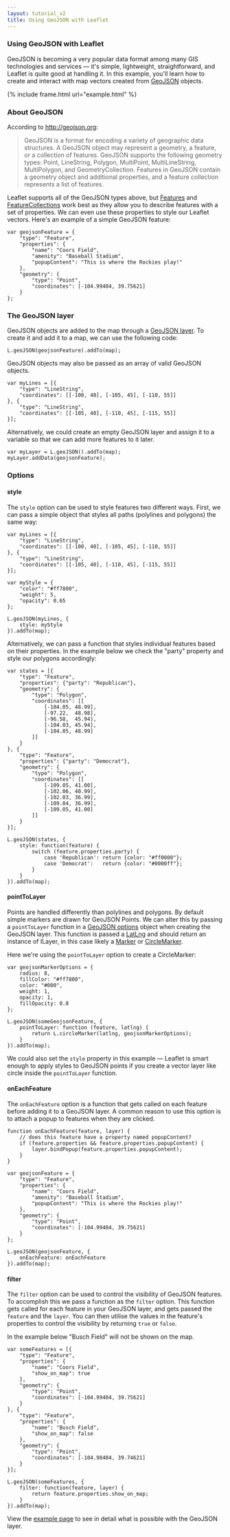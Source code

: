 ```yaml
---
layout: tutorial_v2
title: Using GeoJSON with Leaflet
---
```


<h3>Using GeoJSON with Leaflet</h3>

<p>GeoJSON is becoming a very popular data format among many GIS technologies and services — it's simple, lightweight, straightforward, and Leaflet is quite good at handling it. In this example, you'll learn how to create and interact with map vectors created from <a href="http://geojson.org/">GeoJSON</a> objects.</p>

{% include frame.html url="example.html" %}

<h3>About GeoJSON</h3>

<p>According to <a href="http://geojson.org">http://geojson.org</a>:</p>

<blockquote>GeoJSON is a format for encoding a variety of geographic data structures. A GeoJSON object may represent a geometry, a feature, or a collection of features. GeoJSON supports the following geometry types: Point, LineString, Polygon, MultiPoint, MultiLineString, MultiPolygon, and GeometryCollection. Features in GeoJSON contain a geometry object and additional properties, and a feature collection represents a list of features.</blockquote>

<p>Leaflet supports all of the GeoJSON types above, but <a href="http://geojson.org/geojson-spec.html#feature-objects">Features</a> and <a href="http://geojson.org/geojson-spec.html#feature-collection-objects">FeatureCollections</a> work best as they allow you to describe features with a set of properties. We can even use these properties to style our Leaflet vectors. Here's an example of a simple GeoJSON feature:</p>

<pre><code>var geojsonFeature = {
	"type": "Feature",
	"properties": {
		"name": "Coors Field",
		"amenity": "Baseball Stadium",
		"popupContent": "This is where the Rockies play!"
	},
	"geometry": {
		"type": "Point",
		"coordinates": [-104.99404, 39.75621]
	}
};
</code></pre>

<h3>The GeoJSON layer</h3>

<p>GeoJSON objects are added to the map through a <a href="/reference.html#geojson">GeoJSON layer</a>. To create it and add it to a map, we can use the following code:</p>

<pre><code>L.geoJSON(geojsonFeature).addTo(map);</code></pre>

<p>GeoJSON objects may also be passed as an array of valid GeoJSON objects.</p>

<pre><code>var myLines = [{
	"type": "LineString",
	"coordinates": [[-100, 40], [-105, 45], [-110, 55]]
}, {
	"type": "LineString",
	"coordinates": [[-105, 40], [-110, 45], [-115, 55]]
}];
</code></pre>

<p>Alternatively, we could create an empty GeoJSON layer and assign it to a variable so that we can add more features to it later.</p>

<pre><code>var myLayer = L.geoJSON().addTo(map);
myLayer.addData(geojsonFeature);
</code></pre>

<h3>Options</h3>

<h4>style</h4>

<p>The <code>style</code> option can be used to style features two different ways. First, we can pass a simple object that styles all paths (polylines and polygons) the same way:</p>

<pre><code>var myLines = [{
	"type": "LineString",
	"coordinates": [[-100, 40], [-105, 45], [-110, 55]]
}, {
	"type": "LineString",
	"coordinates": [[-105, 40], [-110, 45], [-115, 55]]
}];

var myStyle = {
	"color": "#ff7800",
	"weight": 5,
	"opacity": 0.65
};

L.geoJSON(myLines, {
	style: myStyle
}).addTo(map);</code></pre>

<p>Alternatively, we can pass a function that styles individual features based on their properties. In the example below we check the "party" property and style our polygons accordingly:</p>

<pre><code>var states = [{
	"type": "Feature",
	"properties": {"party": "Republican"},
	"geometry": {
		"type": "Polygon",
		"coordinates": [[
			[-104.05, 48.99],
			[-97.22,  48.98],
			[-96.58,  45.94],
			[-104.03, 45.94],
			[-104.05, 48.99]
		]]
	}
}, {
	"type": "Feature",
	"properties": {"party": "Democrat"},
	"geometry": {
		"type": "Polygon",
		"coordinates": [[
			[-109.05, 41.00],
			[-102.06, 40.99],
			[-102.03, 36.99],
			[-109.04, 36.99],
			[-109.05, 41.00]
		]]
	}
}];

L.geoJSON(states, {
	style: function(feature) {
		switch (feature.properties.party) {
			case 'Republican': return {color: "#ff0000"};
			case 'Democrat':   return {color: "#0000ff"};
		}
	}
}).addTo(map);</code></pre>

<h4>pointToLayer</h4>

<p>Points are handled differently than polylines and polygons. By default simple markers are drawn for GeoJSON Points. We can alter this by passing a <code>pointToLayer</code> function in a <a href="/reference.html#geojson">GeoJSON options</a> object when creating the GeoJSON layer. This function is passed a <a href="/reference.html#latlng">LatLng</a> and should return an instance of ILayer, in this case likely a <a href="/reference.html#marker">Marker</a> or <a href="/reference.html#circlemarker">CircleMarker</a>.</p>

<p>Here we're using the <code>pointToLayer</code> option to create a CircleMarker:</p>

<pre><code>var geojsonMarkerOptions = {
	radius: 8,
	fillColor: "#ff7800",
	color: "#000",
	weight: 1,
	opacity: 1,
	fillOpacity: 0.8
};

L.geoJSON(someGeojsonFeature, {
	pointToLayer: function (feature, latlng) {
		return L.circleMarker(latlng, geojsonMarkerOptions);
	}
}).addTo(map);</code></pre>

<p>We could also set the <code>style</code> property in this example &mdash; Leaflet is smart enough to apply styles to GeoJSON points if you create a vector layer like circle inside the <code>pointToLayer</code> function.</p>

<h4>onEachFeature</h4>

<p>The <code>onEachFeature</code> option is a function that gets called on each feature before adding it to a GeoJSON layer. A common reason to use this option is to attach a popup to features when they are clicked.</p>

<pre><code>function onEachFeature(feature, layer) {
	// does this feature have a property named popupContent?
	if (feature.properties &amp;&amp; feature.properties.popupContent) {
		layer.bindPopup(feature.properties.popupContent);
	}
}

var geojsonFeature = {
	"type": "Feature",
	"properties": {
		"name": "Coors Field",
		"amenity": "Baseball Stadium",
		"popupContent": "This is where the Rockies play!"
	},
	"geometry": {
		"type": "Point",
		"coordinates": [-104.99404, 39.75621]
	}
};

L.geoJSON(geojsonFeature, {
	onEachFeature: onEachFeature
}).addTo(map);</code></pre>

<h4>filter</h4>

<p>The <code>filter</code> option can be used to control the visibility of GeoJSON features. To accomplish this we pass a function as the <code>filter</code> option. This function gets called for each feature in your GeoJSON layer, and gets passed the <code>feature</code> and the <code>layer</code>. You can then utilise the values in the feature's properties to control the visibility by returning <code>true</code> or <code>false</code>.</p>

<p>In the example below "Busch Field" will not be shown on the map.</p>

<pre><code>var someFeatures = [{
	"type": "Feature",
	"properties": {
		"name": "Coors Field",
		"show_on_map": true
	},
	"geometry": {
		"type": "Point",
		"coordinates": [-104.99404, 39.75621]
	}
}, {
	"type": "Feature",
	"properties": {
		"name": "Busch Field",
		"show_on_map": false
	},
	"geometry": {
		"type": "Point",
		"coordinates": [-104.98404, 39.74621]
	}
}];

L.geoJSON(someFeatures, {
	filter: function(feature, layer) {
		return feature.properties.show_on_map;
	}
}).addTo(map);</code></pre>

<p>View the <a href="example.html">example page</a> to see in detail what is possible with the GeoJSON layer.</p>
